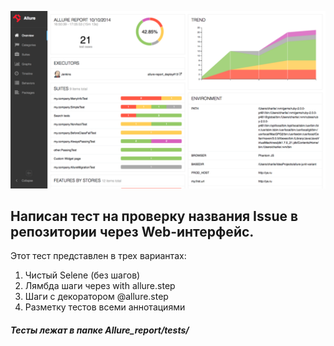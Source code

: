 

![1*LLHlj24sn3mPSgq9WtX-Vg](https://github.com/BrowserNeo/QA_guru_Allure_report/blob/master/allure-report.png)



## Написан тест на проверку названия Issue в репозитории через Web-интерфейс.

Этот тест представлен в трех вариантах:

1. Чистый Selene (без шагов)
2. Лямбда шаги через with allure.step
3. Шаги с декоратором @allure.step
4. Разметку тестов всеми аннотациями


##### Тесты лежат в папке  Allure_report/tests/
